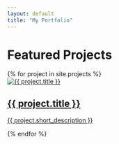 ```yaml
---
layout: default
title: "My Portfolio"
---
```


<h1>Featured Projects</h1>

<div class="projects">
  {% for project in site.projects %}
    <div class="project">
      <a href="{{ project.url }}">
        <img src="{{ project.display_img }}" alt="{{ project.title }}">
        <h2>{{ project.title }}</h2>
        <p>{{ project.short_description }}</p>
      </a>
    </div>
  {% endfor %}
</div>